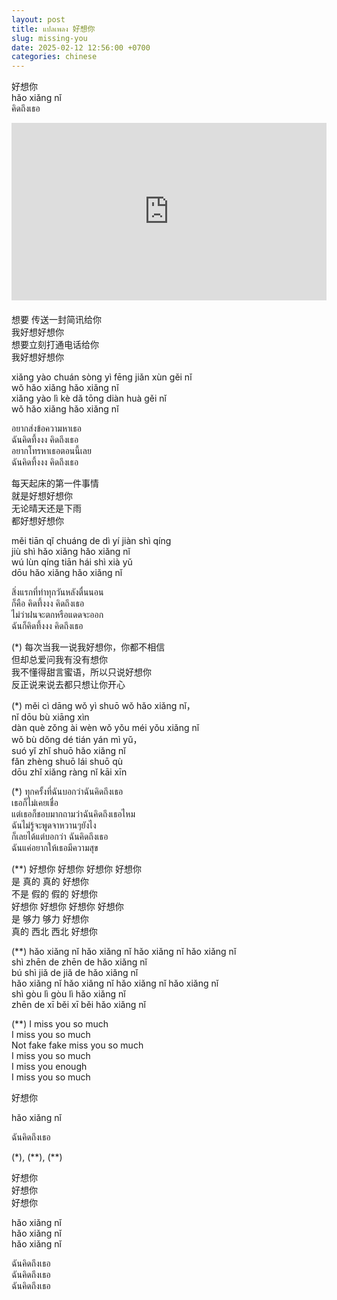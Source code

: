 ```yaml
---
layout: post
title: แปลเพลง 好想你
slug: missing-you
date: 2025-02-12 12:56:00 +0700
categories: chinese
---
```


好想你  
hǎo xiǎng nǐ  
คิดถึงเธอ

<div style="display: flex; justify-content: center; margin-bottom: 20px">
<iframe style="aspect-ratio: 16 / 9; width: 100% !important;" src="https://www.youtube.com/embed/fdQgPu3iUYk?si=FoOJVQILdOhOP7FC" title="YouTube video player" frameborder="0" allow="accelerometer; autoplay; clipboard-write; encrypted-media; gyroscope; picture-in-picture; web-share" referrerpolicy="strict-origin-when-cross-origin" allowfullscreen></iframe>
</div>

想要 传送一封简讯给你  
我好想好想你  
想要立刻打通电话给你  
我好想好想你

xiǎng yào chuán sòng yì fēng jiǎn xùn gěi nǐ  
wǒ hǎo xiǎng hǎo xiǎng nǐ  
xiǎng yào lì kè dǎ tōng diàn huà gěi nǐ  
wǒ hǎo xiǎng hǎo xiǎng nǐ

อยากส่งข้อความหาเธอ  
ฉันคิดทึ้งงง คิดถึงเธอ  
อยากโทรหาเธอตอนนี้เลย  
ฉันคิดทึ้งงง คิดถึงเธอ

每天起床的第一件事情  
就是好想好想你  
无论晴天还是下雨  
都好想好想你 

měi tiān qǐ chuáng de dì yí jiàn shì qíng  
jiù shì hǎo xiǎng hǎo xiǎng nǐ  
wú lùn qíng tiān hái shì xià yǔ  
dōu hǎo xiǎng hǎo xiǎng nǐ

สิ่งแรกที่ทำทุกวันหลังตื่นนอน  
ก็คือ คิดทึ้งงง คิดถึงเธอ  
ไม่ว่าฝนจะตกหรือแดดจะออก  
ฉันก็คิดทึ้งงง คิดถึงเธอ

(\*) 每次当我一说我好想你，你都不相信  
但却总爱问我有没有想你  
我不懂得甜言蜜语，所以只说好想你  
反正说来说去都只想让你开心

(\*) měi cì dāng wǒ yì shuō wǒ hǎo xiǎng nǐ，  
nǐ dōu bù xiāng xìn  
dàn què zǒng ài wèn wǒ yǒu méi yǒu xiǎng nǐ  
wǒ bù dǒng dé tián yán mì yǔ，  
suó yǐ zhǐ shuō hǎo xiǎng nǐ  
fǎn zhèng shuō lái shuō qù  
dōu zhǐ xiǎng ràng nǐ kāi xīn 

(\*) ทุกครั้งที่ฉันบอกว่าฉันคิดถึงเธอ  
เธอก็ไม่เคยเชื่อ  
แต่เธอก็ชอบมากถามว่าฉันคิดถึงเธอไหม  
ฉันไม่รู้จะพูดจาหวานๆยังไง  
ก็เลยได้แต่บอกว่า ฉันคิดถึงเธอ  
ฉันแค่อยากให้เธอมีความสุข

(\*\*) 好想你 好想你 好想你 好想你  
是 真的 真的 好想你  
不是 假的 假的 好想你  
好想你 好想你 好想你 好想你  
是 够力 够力 好想你  
真的 西北 西北 好想你

(\*\*) hǎo xiǎng nǐ hǎo xiǎng nǐ hǎo xiǎng nǐ hǎo xiǎng nǐ  
shì zhēn de zhēn de hǎo xiǎng nǐ  
bú shì jiǎ de jiǎ de hǎo xiǎng nǐ  
hǎo xiǎng nǐ hǎo xiǎng nǐ hǎo xiǎng nǐ hǎo xiǎng nǐ  
shì gòu lì gòu lì hǎo xiǎng nǐ  
zhēn de xī běi xī běi hǎo xiǎng nǐ

(\*\*) I miss you so much  
I miss you so much  
Not fake fake miss you so much  
I miss you so much  
I miss you enough  
I miss you so much

好想你

hǎo xiǎng nǐ

ฉันคิดถึงเธอ

(\*), (\*\*), (\*\*)

好想你  
好想你  
好想你

hǎo xiǎng nǐ  
hǎo xiǎng nǐ  
hǎo xiǎng nǐ

ฉันคิดถึงเธอ  
ฉันคิดถึงเธอ  
ฉันคิดถึงเธอ
